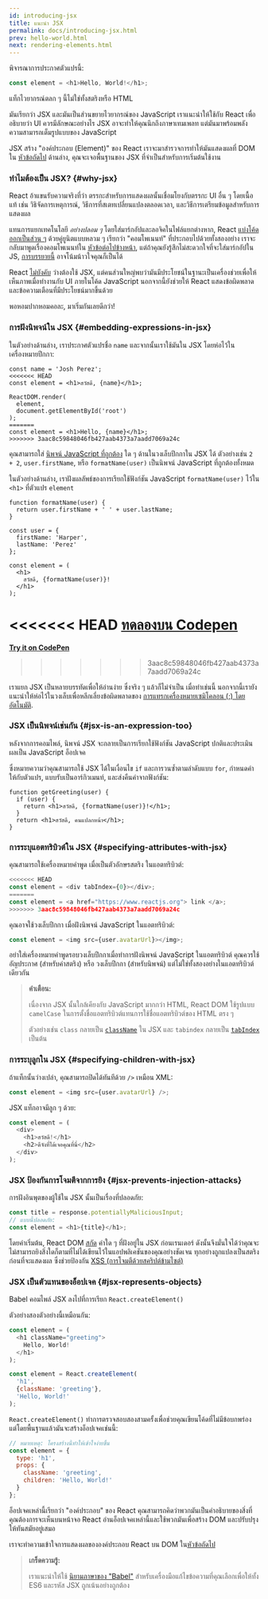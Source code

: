 ```yaml
---
id: introducing-jsx
title: แนะนำ JSX
permalink: docs/introducing-jsx.html
prev: hello-world.html
next: rendering-elements.html
---
```


พิจารณาการประกาศตัวแปรนี้:

```js
const element = <h1>Hello, World!</h1>;
```

แท็กไวยากรณ์ตลก ๆ นี้ไม่ใช่ทั้งสตริงหรือ HTML

มันเรียกว่า JSX และมันเป็นส่วนขยายไวยากรณ์ของ JavaScript เราแนะนำให้ใช้กับ React เพื่ออธิบายว่า UI ควรมีลักษณะอย่างไร JSX อาจะทำให้คุณนึกถึงภาษาเทมเพลท แต่มันมาพร้อมพลังความสามารถเต็มรูปแบบของ JavaScript

JSX สร้าง "องค์ประกอบ (Element)" ของ React เราจะมาสำรวจการทำให้มันแสดงผลที่ DOM ใน [หัวข้อถัดไป](/docs/rendering-elements.html) ด้านล่าง, คุณจะเจอพื้นฐานของ JSX ที่จำเป็นสำหรับการเริ่มต้นใช้งาน

### ทำไมต้องเป็น JSX? {#why-jsx}

React อ้าแขนรับความจริงที่ว่า ตรรกะสำหรับการแสดงผลนั้นเชื่อมโยงกับตรรกะ UI อื่น ๆ โดยเนื้อแท้ เช่น วิธิจัดการเหตุการณ์, วิธีการที่สเตทเปลี่ยนแปลงตลอดเวลา, และวิธีการเตรียมข้อมูลสำหรับการแสดงผล

แทนการแยกเทคโนโลยี *อย่างปลอม ๆ* โดยใส่มาร์กอัปและลอจิคในไฟล์แยกต่างหาก, React [แบ่งโค้ดออกเป็นส่วน ๆ](https://en.wikipedia.org/wiki/Separation_of_concerns) ด้วยคู่ยูนิตแบบหลวม ๆ เรียกว่า "คอมโพเนนท์" ที่ประกอบไปด้วยทั้งสองอย่าง เราจะกลับมาพูดเรื่องคอมโพเนนท์ใน [หัวข้อต่อไปข้างหน้า](/docs/components-and-props.html), แต่ถ้าคุณยังรู้สึกไม่สะดวกใจที่จะใส่มาร์กอัปใน JS, [การบรรยายนี้](https://www.youtube.com/watch?v=x7cQ3mrcKaY) อาจโน้มน้าวใจคุณก็เป็นได้

React [ไม่บังคับ](/docs/react-without-jsx.html) ว่างต้องใช้ JSX, แต่คนส่วนใหญ่พบว่ามันมีประโยชน์ในฐานะเป็นเครื่องช่วยเพื่อให้เห็นภาพเมื่อทำงานกับ UI ภายในโค้ด JavaScript นอกจากนี้ยังช่วยให้ React แสดงข้อผิดพลาดและข้อความเตือนที่มีประโยชน์มากขึ้นด้วย

พอหอมปากหอมคอละ, มาเริ่มกันเลยดีกว่า!

### การฝังนิพจน์ใน JSX {#embedding-expressions-in-jsx}

ในตัวอย่างด้านล่าง, เราประกาศตัวแปรชื่อ `name` และจากนั้นเราใช้มันใน JSX โดยห่อไว้ในเครื่องหมายปีกกา:

```js{1,2}
const name = 'Josh Perez';
<<<<<<< HEAD
const element = <h1>สวัสดี, {name}</h1>;

ReactDOM.render(
  element,
  document.getElementById('root')
);
=======
const element = <h1>Hello, {name}</h1>;
>>>>>>> 3aac8c59848046fb427aab4373a7aadd7069a24c
```

คุณสามารถใส่ [นิพจน์ JavaScript ที่ถูกต้อง](https://developer.mozilla.org/en-US/docs/Web/JavaScript/Guide/Expressions_and_Operators#Expressions) ใด ๆ ด้านในวงเล็บปีกกาใน JSX ได้ ตัวอย่างเช่น `2 + 2`, `user.firstName`, หรือ `formatName(user)` เป็นนิพจน์ JavaScript ที่ถูกต้องทั้งหมด

ในตัวอย่างด้านล่าง, เราฝังผลลัพธ์ของการเรียกใช้ฟังก์ชัน JavaScript `formatName(user)` ไว้ใน `<h1>` ที่ตัวแปร `element`

```js{12}
function formatName(user) {
  return user.firstName + ' ' + user.lastName;
}

const user = {
  firstName: 'Harper',
  lastName: 'Perez'
};

const element = (
  <h1>
    สวัสดี, {formatName(user)}!
  </h1>
);
```

<<<<<<< HEAD
[ทดลองบน Codepen](codepen://introducing-jsx)
=======
**[Try it on CodePen](https://codepen.io/gaearon/pen/PGEjdG?editors=1010)**
>>>>>>> 3aac8c59848046fb427aab4373a7aadd7069a24c

เราแยก JSX เป็นหลายบรรทัดเพื่อให้อ่านง่าย ซึ่งจริง ๆ แล้วก็ไม่จำเป็น เมื่อทำเช่นนี้ นอกจากนี้เรายังแนะนำให้ห่อไว้ในวงเล็บเพื่อหลีกเลี่ยงข้อผิดพลาดของ [การแทรกเครื่องหมายเซมิโคลอน (;) โดยอัตโนมัติ](https://stackoverflow.com/q/2846283).

### JSX เป็นนิพจน์เช่นกัน {#jsx-is-an-expression-too}

หลังจากการคอมไพล์, นิพจน์ JSX จะกลายเป็นการเรียกใช้ฟังก์ชัน JavaScript ปกติและประเมินผลเป็น JavaScript อ็อปเจค

ซึ่งหมายความว่าคุณสามารถใช้ JSX ได้ในเงื่อนไข `if` และการวนซ้ำตามลำดับแบบ `for`, กำหนดค่าให้กับตัวแปร, แบบรับเป็นอาร์กิวเมนท์, และส่งคืนค่าจากฟังก์ชัน:

```js{3,5}
function getGreeting(user) {
  if (user) {
    return <h1>สวัสดี, {formatName(user)}!</h1>;
  }
  return <h1>สวัสดี, คนแปลกหน้า</h1>;
}
```

### การระบุแอตทริบิวต์ใน JSX {#specifying-attributes-with-jsx}

คุณสามารถใช้เครื่องหมายคำพูด เมื่อเป็นตัวอักษรสตริง ในแอตทริบิวต์:

```js
<<<<<<< HEAD
const element = <div tabIndex={0}></div>;
=======
const element = <a href="https://www.reactjs.org"> link </a>;
>>>>>>> 3aac8c59848046fb427aab4373a7aadd7069a24c
```

คุณอาจใช้วงเล็บปีกกา เมื่อฝังนิพจน์ JavaScript ในแอตทริบิวต์:

```js
const element = <img src={user.avatarUrl}></img>;
```

อย่าใส่เครื่องหมายคำพูดรอบวงเล็บปีกกาเมื่อทำการฝังนิพจน์ JavaScript ในแอตทริบิวต์ คุณควรใช้อัญประกาศ (สำหรับค่าสตริง) หรือ วงเล็บปีกกา (สำหรับนิพจน์) แต่ไม่ใช่ทั้งสองอย่างในแอตทริบิวต์เดียวกัน

>**คำเตือน:**
>
>เนื่องจาก JSX นั้นใกล้เคียงกับ JavaScript มากกว่า HTML, React DOM ใช้รูปแบบ `camelCase` ในการตั้งชื่อแอตทริบิวต์แทนการใช้ชื่อแอตทริบิวต์ของ HTML ตรง ๆ 
>
>ตัวอย่างเช่น `class` กลายเป็น [`className`](https://developer.mozilla.org/en-US/docs/Web/API/Element/className) ใน JSX และ `tabindex` กลายเป็น [`tabIndex`](https://developer.mozilla.org/en-US/docs/Web/API/HTMLElement/tabIndex) เป็นต้น

### การระบุลูกใน JSX {#specifying-children-with-jsx}

ถ้าแท็กนั้นว่างเปล่า, คุณสามารถปิดได้ทันทีด้วย `/>` เหมือน XML:

```js
const element = <img src={user.avatarUrl} />;
```

JSX แท็กอาจมีลูก ๆ ด้วย:

```js
const element = (
  <div>
    <h1>สวัสดี!</h1>
    <h2>ดีจังที่ได้เจอคุณที่นี่</h2>
  </div>
);
```

### JSX ป้องกันการโจมตีจากการยิง {#jsx-prevents-injection-attacks}

การฝังอินพุตของผู้ใช้ใน JSX นั้นเป็นเรื่องที่ปลอดภัย:

```js
const title = response.potentiallyMaliciousInput;
// แบบนี้ปลอดภัย:
const element = <h1>{title}</h1>;
```

โดยค่าเริ่มต้น, React DOM [สกัด](https://stackoverflow.com/questions/7381974/which-characters-need-to-be-escaped-on-html) ค่าใด ๆ ที่ฝังอยู่ใน JSX ก่อนเรนเดอร์ ดังนั้นจึงมั่นใจได้ว่าคุณจะไม่สามารถยิงสิ่งใดก็ตามที่ไม่ได้เขียนไว้ในแอปพลิเคชันของคุณอย่างชัดเจน ทุกอย่างถูกแปลงเป็นสตริงก่อนที่จะแสดงผล ซึ่งช่วยป้องกัน [XSS (การโจมตีด้วยสคริปต์ข้ามไซต์)](https://en.wikipedia.org/wiki/Cross-site_scripting)

### JSX เป็นตัวแทนของอ็อปเจค {#jsx-represents-objects}

Babel คอมไพล์ JSX ลงไปที่การเรียก `React.createElement()`

ตัวอย่างสองตัวอย่างนี้เหมือนกัน:

```js
const element = (
  <h1 className="greeting">
    Hello, World!
  </h1>
);
```

```js
const element = React.createElement(
  'h1',
  {className: 'greeting'},
  'Hello, World!'
);
```

`React.createElement()` ทำการตรวจสอบสองสามครั้งเพื่อช่วยคุณเขียนโค้ดที่ไม่มีข้อบกพร่อง แต่โดยพื้นฐานแล้วมันจะสร้างอ็อปเจคเช่นนี้:

```js
// หมายเหตุ: โครงสร้างนี้ทำให้เข้าใจง่ายขึ้น
const element = {
  type: 'h1',
  props: {
    className: 'greeting',
    children: 'Hello, World!'
  }
};
```

อ็อปเจคเหล่านี้เรียกว่า "องค์ประกอบ" ของ React  คุณสามารถคิดว่าพวกมันเป็นคำอธิบายของสิ่งที่คุณต้องการจะเห็นบนหน้าจอ React อ่านอ็อปเจคเหล่านี้และใช้พวกมันเพื่อสร้าง DOM และปรับปรุงให้ทันสมัยอยู่เสมอ

เราจะทำความเข้าใจการแสดงผลขององค์ประกอบ React บน DOM ใน[หัวข้อถัดไป](/docs/rendering-elements.html)

>**เกร็ดความรู้:**
>
>เราแนะนำให้ใช้ [นิยามภาษาของ "Babel"](https://babeljs.io/docs/editors) สำหรับเครื่องมือแก้ไขข้อความที่คุณเลือกเพื่อให้ทั้ง ES6 และรหัส JSX ถูกเน้นอย่างถูกต้อง
